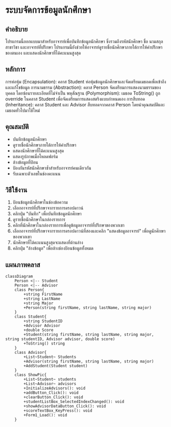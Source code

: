 # ระบบจัดการข้อมูลนักศึกษา

## คำอธิบาย

โปรแกรมนี้ออกแบบมาสำหรับอาจารย์เพื่อบันทึกข้อมูลนักศึกษา ซึ่งรวมถึงรหัสนักศึกษา ชื่อ นามสกุล สาขาวิชา และอาจารย์ที่ปรึกษา โปรแกรมนี้ยังช่วยให้อาจารย์ดูรายชื่อนักศึกษาภายใต้การให้คำปรึกษาของตนเอง และแสดงนักศึกษาที่ได้คะแนนสูงสุด

## หลักการ
การห่อหุ้ม (Encapsulation): คลาส Student ห่อหุ้มข้อมูลนักศึกษาและจัดเตรียมเมธอดเพื่อเข้าถึงและแก้ไขข้อมูล
การนามธรรม (Abstraction): คลาส Person จัดเตรียมการแสดงนามธรรมของบุคคล โดยซ่อนรายละเอียดที่ไม่จำเป็น
พหุสัณฐาน (Polymorphism): เมธอด ToString() ถูก override ในคลาส Student เพื่อจัดเตรียมการแสดงสตริงแบบกำหนดเอง
การสืบทอด (Inheritance): คลาส Student และ Advisor สืบทอดจากคลาส Person โดยนำคุณสมบัติและเมธอดทั่วไปมาใช้ใหม่


## คุณสมบัติ

* บันทึกข้อมูลนักศึกษา
* ดูรายชื่อนักศึกษาภายใต้การให้คำปรึกษา
* แสดงนักศึกษาที่ได้คะแนนสูงสุด
* แสดงรูปภาพเมื่อโหลดฟอร์ม
* ล้างข้อมูลที่ป้อน
* ป้องกันรหัสนักศึกษาซ้ำสำหรับอาจารย์คนเดียวกัน
* รับเฉพาะตัวเลขในช่องคะแนน

## วิธีใช้งาน

1.  ป้อนข้อมูลนักศึกษาในช่องข้อความ
2.  เลือกอาจารย์ที่ปรึกษาจากรายการดรอปดาวน์
3.  คลิกปุ่ม "บันทึก" เพื่อบันทึกข้อมูลนักศึกษา
4.  ดูรายชื่อนักศึกษาในกล่องรายการ
5.  คลิกที่นักศึกษาในกล่องรายการเพื่อดูข้อมูลอาจารย์ที่ปรึกษาของพวกเขา
6.  เลือกอาจารย์ที่ปรึกษาจากรายการดรอปดาวน์ที่สองและคลิก "แสดงข้อมูลอาจารย์" เพื่อดูนักศึกษาของพวกเขา
7.  นักศึกษาที่ได้คะแนนสูงสุดจะแสดงที่ด้านล่าง
8.  คลิกปุ่ม "ล้างข้อมูล" เพื่อล้างช่องป้อนข้อมูลทั้งหมด

## แผนภาพคลาส

```mermaid
classDiagram
    Person <|-- Student
    Person <|-- Advisor
    class Person{
        +string FirstName
        +string LastName
        +string Major
        +Person(string firstName, string lastName, string major)
    }
    class Student{
        +string StudentID
        +Advisor Advisor
        +double Score
        +Student(string firstName, string lastName, string major, string studentID, Advisor advisor, double score)
        +ToString() string
    }
    class Advisor{
        +List~Student~ Students
        +Advisor(string firstName, string lastName, string major)
        +AddStudent(Student student)
    }
    class ShowPic{
        +List~Student~ students
        +List~Advisor~ advisors
        +InitializeAdvisors(): void
        +addButton_Click(): void
        +clearButton_Click(): void
        +studentListBox_SelectedIndexChanged(): void
        +showAdvisorDataButton_Click(): void
        +scoreTextBox_KeyPress(): void
        +Form1_Load(): void
    }


